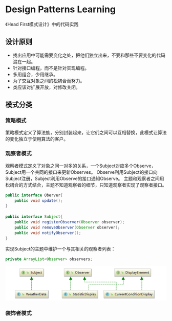 # Design Patterns Learning

《Head First模式设计》中的代码实践

## 设计原则

- 找出应用中可能需要变化之处，把他们独立出来，不要和那些不要变化的代码混在一起。
- 针对接口编程，而不是针对实现编程。
- 多用组合，少用继承。
- 为了交互对象之间的松耦合而努力。
- 类应该对扩展开放，对修改关闭。

## 模式分类

### 策略模式
策略模式定义了算法族，分别封装起来，让它们之间可以互相替换，此模式让算法的变化独立于使用算法的客户。

### 观察者模式
观察者模式定义了对象之间一对多的关系，一个Subject对应多个Observe，Subject用一个共同的接口来更新Observes。
Observe利用Subject的接口向Subject注册，Subject利用Observe的接口通知Observe。
主题和观察者之间用松耦合的方式结合，主题不知道观察者的细节，只知道观察者实现了观察者接口。
```java
public interface Oberver{
    public void update();
}

public interface Subject{
    public void registerObserver(Observer observer);
    public void removeObserver(Observer observer);
    public void notifyObserver();
}
```
实现Subject的主题中维护一个与其相关的观察者列表：
```java
private ArrayList<Observer> observers;
```
![image](https://github.com/kanyuanzhi/design-patterns-learning/raw/master/docs/observe.png "观察者模式UML图")


### 装饰者模式
